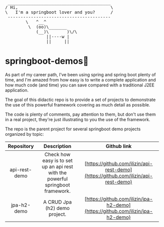 <pre>
 ________________________________________
/ Hi,                                    \
\   I'm a springboot lover and you?      /
 ----------------------------------------
        \   ^__^
         \  (oo)\_______
            (__)\       )\/\
                ||----w |
                ||     ||
</pre>

# springboot-demos🍃

As part of my career path, I've been using spring and spring boot plenty of time, and I'm amazed from how easy is to write
a complete application and how much code (and time) you can save compared with a traditional J2EE application.

The goal of this didactic repo is to provide a set of projects to demonstrate the use of this powerful framework covering
as much detail as possible.

The code is plenty of comments, pay attention to them, but don't use them in a real project, they're just illustrating
to you the use of the framework.

The repo is the parent project for several springboot demo projects organized by topic:

|  Repository   |                                   Description                                   |                                    Github link                                     |
|:-------------:|:-------------------------------------------------------------------------------:|:----------------------------------------------------------------------------------:|
| api-rest-demo | Check how easy is to set up an api rest with the powerful springboot framework. | [https://github.com/ilizin/api-rest-demo](https://github.com/ilizin/api-rest-demo) |
|  jpa-h2-demo  |                         A CRUD Jpa (h2) demo project.                           |   [https://github.com/ilizin/jpa-h2-demo](https://github.com/ilizin/jpa-h2-demo)   |
